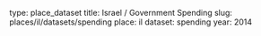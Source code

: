 type: place_dataset
title: Israel / Government Spending
slug: places/il/datasets/spending
place: il
dataset: spending
year: 2014

